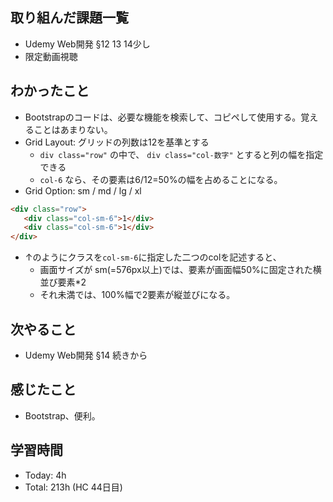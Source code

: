 ## 取り組んだ課題一覧
- Udemy Web開発 §12 13 14少し
- 限定動画視聴
## わかったこと
- Bootstrapのコードは、必要な機能を検索して、コピペして使用する。覚えることはあまりない。
- Grid Layout: グリッドの列数は12を基準とする
  -  `div class="row"` の中で、 `div class="col-数字"` とすると列の幅を指定できる
  -  `col-6` なら、その要素は6/12=50%の幅を占めることになる。
- Grid Option: sm / md / lg / xl
```html
<div class="row">
   <div class="col-sm-6">1</div>
   <div class="col-sm-6">1</div>
</div>
```
- ↑のようにクラスを`col-sm-6`に指定した二つのcolを記述すると、
    - 画面サイズが sm(=576px以上)では、要素が画面幅50%に固定された横並び要素*2
    - それ未満では、100%幅で2要素が縦並びになる。
## 次やること
- Udemy Web開発 §14 続きから
## 感じたこと
- Bootstrap、便利。
## 学習時間
- Today: 4h 
- Total: 213h (HC 44日目)
